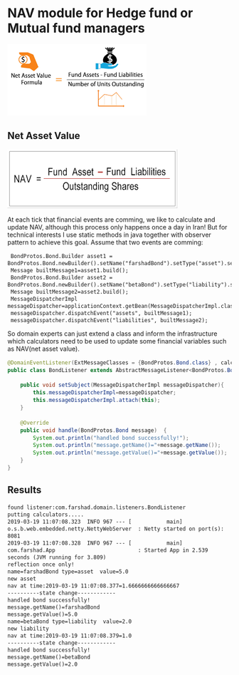 # NAV module for Hedge fund or Mutual fund managers
![](nav.png)
## Net Asset Value
![](2.png)

At each tick that financial events are comming, we like to calculate and update NAV, although this process only
happens once a day in Iran! But for technical interests I use static methods in java together with 
observer pattern to achieve this goal.
Assume that two events are comming:
```java_holder_method_tree
 BondProtos.Bond.Builder asset1 = BondProtos.Bond.newBuilder().setName("farshadBond").setType("asset").setValue(5);
 Message builtMessage1=asset1.build();
 BondProtos.Bond.Builder asset2 = BondProtos.Bond.newBuilder().setName("betaBond").setType("liability").setValue(2);
 Message builtMessage2=asset2.build();
 MessageDispatcherImpl messageDispatcher=applicationContext.getBean(MessageDispatcherImpl.class);
 messageDispatcher.dispatchEvent("assets", builtMessage1);
 messageDispatcher.dispatchEvent("liabilities", builtMessage2);
```
So domain experts can just extend a class and inform the infrastructure which calculators need to be used
to update some financial variables such as NAV(net asset value).
```java
@DomainEventListener(ExtMessageClasses = {BondProtos.Bond.class} , calculatorNames = {"nav"})
public class BondListener extends AbstractMessageListener<BondProtos.Bond> {

    public void setSubject(MessageDispatcherImpl messageDispatcher){
        this.messageDispatcherImpl=messageDispatcher;
        this.messageDispatcherImpl.attach(this);
    }

    @Override
    public void handle(BondProtos.Bond message)  {
        System.out.println("handled bond successfully!");
        System.out.println("message.getName()="+message.getName());
        System.out.println("message.getValue()="+message.getValue());
    }
}
```

## Results
```java_holder_method_tree
found listener:com.farshad.domain.listeners.BondListener
putting calculators.....
2019-03-19 11:07:08.323  INFO 967 --- [           main] o.s.b.web.embedded.netty.NettyWebServer  : Netty started on port(s): 8081
2019-03-19 11:07:08.328  INFO 967 --- [           main] com.farshad.App                          : Started App in 2.539 seconds (JVM running for 3.809)
reflection once only!
name=farshadBond type=asset  value=5.0
new asset
nav at time:2019-03-19 11:07:08.377=1.6666666666666667
----------state change------------
handled bond successfully!
message.getName()=farshadBond
message.getValue()=5.0
name=betaBond type=liability  value=2.0
new liability
nav at time:2019-03-19 11:07:08.379=1.0
----------state change------------
handled bond successfully!
message.getName()=betaBond
message.getValue()=2.0
```

